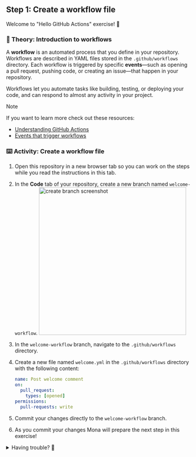 ## Step 1: Create a workflow file

Welcome to "Hello GitHub Actions" exercise! :wave:

### 📖 Theory: Introduction to workflows

A **workflow** is an automated process that you define in your repository. Workflows are described in YAML files stored in the `.github/workflows` directory. Each workflow is triggered by specific **events**—such as opening a pull request, pushing code, or creating an issue—that happen in your repository.

Workflows let you automate tasks like building, testing, or deploying your code, and can respond to almost any activity in your project.

> [!NOTE]
> If you want to learn more check out these resources:
> - [Understanding GitHub Actions](https://docs.github.com/en/actions/learn-github-actions/understanding-github-actions)
> - [Events that trigger workflows](https://docs.github.com/en/actions/writing-workflows/choosing-when-your-workflow-runs/events-that-trigger-workflows#pull_request)

### ⌨️ Activity: Create a workflow file

1. Open this repository in a new browser tab so you can work on the steps while you read the instructions in this tab.
1. In the **Code** tab of your repository, create a new branch named `welcome-workflow`.
   <img width="400" alt="create branch screenshot" src="https://github.com/user-attachments/assets/8aa4a918-c877-4214-9efe-c9a99ca6421b" />

1. In the `welcome-workflow` branch, navigate to the `.github/workflows` directory.
1. Create a new file named `welcome.yml` in the `.github/workflows` directory with the following content:

   ```yaml
   name: Post welcome comment
   on:
     pull_request:
       types: [opened]
   permissions:
     pull-requests: write
   ```

1. Commit your changes directly to the `welcome-workflow` branch.
1. As you commit your changes Mona will prepare the next step in this exercise!

<details>
<summary>Having trouble? 🤷</summary><br/>

- Make sure you are on the `welcome-workflow` branch when creating the workflow file.
- Double-check the file path and YAML indentation.

</details>
